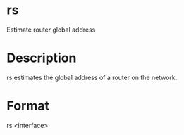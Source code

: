 # rs
Estimate router global address

# Description
rs estimates the global address of a router on the network.

# Format
rs &lt;interface>
  
